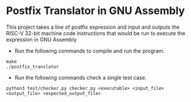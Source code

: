 # Postfix Translator in GNU Assembly
This project takes a line of postfix expression and input and outputs the RISC-V 32-bit machine code instructions that would be run to execute the expression in GNU Assembly

* Run the following commands to compile and run the program. 
```
make
./postfix_translator
```

* Run the following commands check a single test case.
```
python3 test/checker.py checker.py <executable> <input_file> <output_file> <expected_output_file>
```

